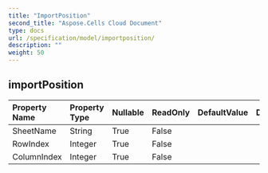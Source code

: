 ```yaml
---
title: "ImportPosition"
second_title: "Aspose.Cells Cloud Document"
type: docs
url: /specification/model/importposition/
description: ""
weight: 50
---
```


## **importPosition**

 

| Property Name | Property Type | Nullable |  ReadOnly | DefaultValue | Description | 
| :- | :- | :- |:- |  :- | :- |
| SheetName | String | True |  False |  |  |  
| RowIndex | Integer | True |  False |  |  |  
| ColumnIndex | Integer | True |  False |  |  |  

